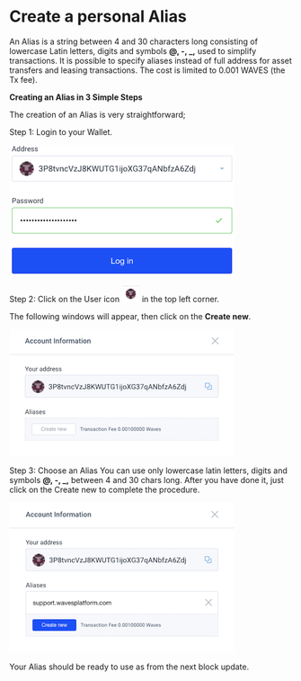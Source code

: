 # **Create a personal Alias**

An Alias is a string between 4 and 30 characters long consisting of lowercase Latin letters, digits and symbols **@, -, _,** used to simplify transactions.
It is possible to specify aliases instead of full address for asset transfers and leasing transactions.
The cost is limited to 0.001 WAVES (the Tx fee).

**Creating an Alias in 3 Simple Steps**

The creation of an Alias is very straightforward;

Step 1: Login to your Wallet.

![](/_assets/creating_an_alias_01.png)

Step 2: Click on the User icon ![](/_assets/creating_an_alias_02.png) in the top left corner.

The following windows will appear, then click on the **Create new**.

![](/_assets/creating_an_alias_03.png)

Step 3: Choose an Alias
You can use only lowercase latin letters, digits and symbols **@, -, _,** between 4 and 30 chars long.
After you have done it, just click on the Create new to complete the procedure.

![](/_assets/creating_an_alias_04.png)

Your Alias should be ready to use as from the next block update.
